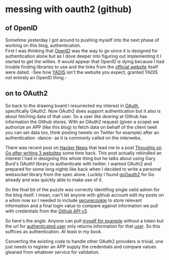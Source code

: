 messing with oauth2 (github)
====

of OpenID
----
Sometime yesterday I got around to pushing myself into the next phase of working on this blog, authentication.  
First I was thinking that [OpenID](http://en.wikipedia.org/wiki/OpenID) was the way to go since it is designed 
for authentication alone but as I dove deeper into figuring out implementing it I started to get the willies.
It would appear that OpenID is dying because I had trouble finding libraries to use and the links from the 
[official website](http://openid.net/) itself were dated. -See how [YADIS](http://yadis.org/wiki/Yadis_1.0_%28HTML%29) isn't the website you expect, granted YADIS not entirely an OpenID thing.-


on to OAuth2
----
So back to the drawing board I resurrected my interest in [OAuth](http://oauth.net/), specifically OAuth2.  Now OAuth2 
does support authentication but it also is about fetching data of that user.  So a user like *dearing* at Github has 
information the Github stores.  With an OAuth2 request (given a scope) we authorize an APP (like this blog) to fetch 
data on behalf of the client (well you can set data too, think posting tweets on Twitter for example) after an 
authentication -dance- as it is commonly called on the interwebs.

There was recent post on [Hacker News](http://news.ycombinator.com/) that lead me to a post 
[Thoughts on Go after writing 3 websites](http://blog.kowalczyk.info/article/uvw2/Thoughts-on-Go-after-writing-3-websites.html) 
some time back.  This post actually rekindled an interest I had in designing this whole thing but he talks about using Gary Burd's 
OAuth1 library to authenticate with twitter.  I wanted OAuth2 and prepared for some long nights like back when I 
decided to write a personal websocket library from the spec alone.  Luckily I found [goOauth2](https://code.google.com/p/goauth2/) 
for Go already and was quickly able to make use of it.

So the final bit of the puzzle was correctly identifing single valid admin for the blog itself.  I mean, can't let anyone with 
github account edit my posts on a whim now so I needed to include [securecookie](http://www.gorillatoolkit.org/pkg/securecookie) to store relevant information and a final 
login value to compare against information we pull with credentials from the [Github API v3](http://developer.github.com/v3/).

So here's the angle.  Anyone can pull [myself for example](https://api.github.com/users/dearing) without a token but the url for [authenticated user](http://developer.github.com/v3/users/#get-the-authenticated-user) only returns information for that [user](https://api.github.com/user).  So this suffices as authentication.  At least in my book.

Converting the existing code to handle other OAuth2 providers is trivial, one just needs to register an APP supply the credentials and compare values gleaned from whatever service for validation.